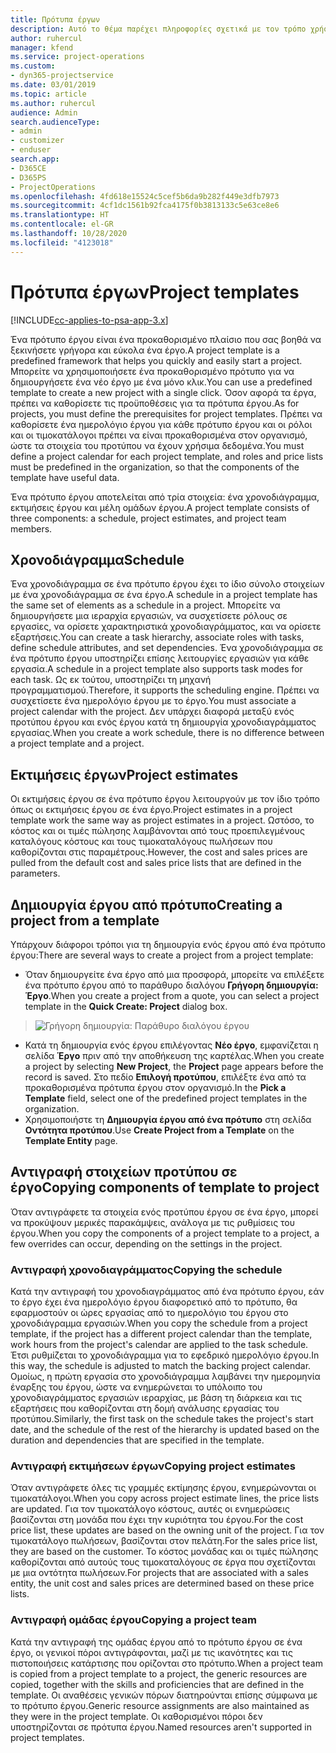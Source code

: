```yaml
---
title: Πρότυπα έργων
description: Αυτό το θέμα παρέχει πληροφορίες σχετικά με τον τρόπο χρήσης των προτύπων έργου για τη γρήγορη ρύθμιση του έργου.
author: ruhercul
manager: kfend
ms.service: project-operations
ms.custom:
- dyn365-projectservice
ms.date: 03/01/2019
ms.topic: article
ms.author: ruhercul
audience: Admin
search.audienceType:
- admin
- customizer
- enduser
search.app:
- D365CE
- D365PS
- ProjectOperations
ms.openlocfilehash: 4fd618e15524c5cef5b6da9b282f449e3dfb7973
ms.sourcegitcommit: 4cf1dc1561b92fca4175f0b3813133c5e63ce8e6
ms.translationtype: HT
ms.contentlocale: el-GR
ms.lasthandoff: 10/28/2020
ms.locfileid: "4123018"
---
```

# <a name="project-templates"></a><span data-ttu-id="2e58b-103">Πρότυπα έργων</span><span class="sxs-lookup"><span data-stu-id="2e58b-103">Project templates</span></span> 

[!INCLUDE[cc-applies-to-psa-app-3.x](../includes/cc-applies-to-psa-app-3x.md)]

<span data-ttu-id="2e58b-104">Ένα πρότυπο έργου είναι ένα προκαθορισμένο πλαίσιο που σας βοηθά να ξεκινήσετε γρήγορα και εύκολα ένα έργο.</span><span class="sxs-lookup"><span data-stu-id="2e58b-104">A project template is a predefined framework that helps you quickly and easily start a project.</span></span> <span data-ttu-id="2e58b-105">Μπορείτε να χρησιμοποιήσετε ένα προκαθορισμένο πρότυπο για να δημιουργήσετε ένα νέο έργο με ένα μόνο κλικ.</span><span class="sxs-lookup"><span data-stu-id="2e58b-105">You can use a predefined template to create a new project with a single click.</span></span> <span data-ttu-id="2e58b-106">Όσον αφορά τα έργα, πρέπει να καθορίσετε τις προϋποθέσεις για τα πρότυπα έργου.</span><span class="sxs-lookup"><span data-stu-id="2e58b-106">As for projects, you must define the prerequisites for project templates.</span></span> <span data-ttu-id="2e58b-107">Πρέπει να καθορίσετε ένα ημερολόγιο έργου για κάθε πρότυπο έργου και οι ρόλοι και οι τιμοκατάλογοι πρέπει να είναι προκαθορισμένα στον οργανισμό, ώστε τα στοιχεία του προτύπου να έχουν χρήσιμα δεδομένα.</span><span class="sxs-lookup"><span data-stu-id="2e58b-107">You must define a project calendar for each project template, and roles and price lists must be predefined in the organization, so that the components of the template have useful data.</span></span>

<span data-ttu-id="2e58b-108">Ένα πρότυπο έργου αποτελείται από τρία στοιχεία: ένα χρονοδιάγραμμα, εκτιμήσεις έργου και μέλη ομάδων έργου.</span><span class="sxs-lookup"><span data-stu-id="2e58b-108">A project template consists of three components: a schedule, project estimates, and project team members.</span></span>

## <a name="schedule"></a><span data-ttu-id="2e58b-109">Χρονοδιάγραμμα</span><span class="sxs-lookup"><span data-stu-id="2e58b-109">Schedule</span></span>

<span data-ttu-id="2e58b-110">Ένα χρονοδιάγραμμα σε ένα πρότυπο έργου έχει το ίδιο σύνολο στοιχείων με ένα χρονοδιάγραμμα σε ένα έργο.</span><span class="sxs-lookup"><span data-stu-id="2e58b-110">A schedule in a project template has the same set of elements as a schedule in a project.</span></span> <span data-ttu-id="2e58b-111">Μπορείτε να δημιουργήσετε μια ιεραρχία εργασιών, να συσχετίσετε ρόλους σε εργασίες, να ορίσετε χαρακτηριστικά χρονοδιαγράμματος, και να ορίσετε εξαρτήσεις.</span><span class="sxs-lookup"><span data-stu-id="2e58b-111">You can create a task hierarchy, associate roles with tasks, define schedule attributes, and set dependencies.</span></span> <span data-ttu-id="2e58b-112">Ένα χρονοδιάγραμμα σε ένα πρότυπο έργου υποστηρίζει επίσης λειτουργίες εργασιών για κάθε εργασία.</span><span class="sxs-lookup"><span data-stu-id="2e58b-112">A schedule in a project template also supports task modes for each task.</span></span> <span data-ttu-id="2e58b-113">Ως εκ τούτου, υποστηρίζει τη μηχανή προγραμματισμού.</span><span class="sxs-lookup"><span data-stu-id="2e58b-113">Therefore, it supports the scheduling engine.</span></span> <span data-ttu-id="2e58b-114">Πρέπει να συσχετίσετε ένα ημερολόγιο έργου με το έργο.</span><span class="sxs-lookup"><span data-stu-id="2e58b-114">You must associate a project calendar with the project.</span></span> <span data-ttu-id="2e58b-115">Δεν υπάρχει διαφορά μεταξύ ενός προτύπου έργου και ενός έργου κατά τη δημιουργία χρονοδιαγράμματος εργασίας.</span><span class="sxs-lookup"><span data-stu-id="2e58b-115">When you create a work schedule, there is no difference between a project template and a project.</span></span>

## <a name="project-estimates"></a><span data-ttu-id="2e58b-116">Εκτιμήσεις έργων</span><span class="sxs-lookup"><span data-stu-id="2e58b-116">Project estimates</span></span>

<span data-ttu-id="2e58b-117">Οι εκτιμήσεις έργου σε ένα πρότυπο έργου λειτουργούν με τον ίδιο τρόπο όπως οι εκτιμήσεις έργου σε ένα έργο.</span><span class="sxs-lookup"><span data-stu-id="2e58b-117">Project estimates in a project template work the same way as project estimates in a project.</span></span> <span data-ttu-id="2e58b-118">Ωστόσο, το κόστος και οι τιμές πώλησης λαμβάνονται από τους προεπιλεγμένους καταλόγους κόστους και τους τιμοκαταλόγους πωλήσεων που καθορίζονται στις παραμέτρους.</span><span class="sxs-lookup"><span data-stu-id="2e58b-118">However, the cost and sales prices are pulled from the default cost and sales price lists that are defined in the parameters.</span></span>

## <a name="creating-a-project-from-a-template"></a><span data-ttu-id="2e58b-119">Δημιουργία έργου από πρότυπο</span><span class="sxs-lookup"><span data-stu-id="2e58b-119">Creating a project from a template</span></span>
 
<span data-ttu-id="2e58b-120">Υπάρχουν διάφοροι τρόποι για τη δημιουργία ενός έργου από ένα πρότυπο έργου:</span><span class="sxs-lookup"><span data-stu-id="2e58b-120">There are several ways to create a project from a project template:</span></span>

- <span data-ttu-id="2e58b-121">Όταν δημιουργείτε ένα έργο από μια προσφορά, μπορείτε να επιλέξετε ένα πρότυπο έργου από το παράθυρο διαλόγου **Γρήγορη δημιουργία: Έργο**.</span><span class="sxs-lookup"><span data-stu-id="2e58b-121">When you create a project from a quote, you can select a project template in the **Quick Create: Project** dialog box.</span></span>

> ![Γρήγορη δημιουργία: Παράθυρο διαλόγου έργου](media/project-11.png)

- <span data-ttu-id="2e58b-123">Κατά τη δημιουργία ενός έργου επιλέγοντας **Νέο έργο**, εμφανίζεται η σελίδα **Έργο** πριν από την αποθήκευση της καρτέλας.</span><span class="sxs-lookup"><span data-stu-id="2e58b-123">When you create a project by selecting **New Project**, the **Project** page appears before the record is saved.</span></span> <span data-ttu-id="2e58b-124">Στο πεδίο **Επιλογή προτύπου**, επιλέξτε ένα από τα προκαθορισμένα πρότυπα έργου στον οργανισμό.</span><span class="sxs-lookup"><span data-stu-id="2e58b-124">In the **Pick a Template** field, select one of the predefined project templates in the organization.</span></span>
- <span data-ttu-id="2e58b-125">Χρησιμοποιήστε τη **Δημιουργία έργου από ένα πρότυπο** στη σελίδα **Οντότητα προτύπου**.</span><span class="sxs-lookup"><span data-stu-id="2e58b-125">Use **Create Project from a Template** on the **Template Entity** page.</span></span>

## <a name="copying-components-of-template-to-project"></a><span data-ttu-id="2e58b-126">Αντιγραφή στοιχείων προτύπου σε έργο</span><span class="sxs-lookup"><span data-stu-id="2e58b-126">Copying components of template to project</span></span>

<span data-ttu-id="2e58b-127">Όταν αντιγράφετε τα στοιχεία ενός προτύπου έργου σε ένα έργο, μπορεί να προκύψουν μερικές παρακάμψεις, ανάλογα με τις ρυθμίσεις του έργου.</span><span class="sxs-lookup"><span data-stu-id="2e58b-127">When you copy the components of a project template to a project, a few overrides can occur, depending on the settings in the project.</span></span>

### <a name="copying-the-schedule"></a><span data-ttu-id="2e58b-128">Αντιγραφή χρονοδιαγράμματος</span><span class="sxs-lookup"><span data-stu-id="2e58b-128">Copying the schedule</span></span>

<span data-ttu-id="2e58b-129">Κατά την αντιγραφή του χρονοδιαγράμματος από ένα πρότυπο έργου, εάν το έργο έχει ένα ημερολόγιο έργου διαφορετικό από το πρότυπο, θα εφαρμοστούν οι ώρες εργασίας από το ημερολόγιο του έργου στο χρονοδιάγραμμα εργασιών.</span><span class="sxs-lookup"><span data-stu-id="2e58b-129">When you copy the schedule from a project template, if the project has a different project calendar than the template, work hours from the project's calendar are applied to the task schedule.</span></span> <span data-ttu-id="2e58b-130">Έτσι ρυθμίζεται το χρονοδιάγραμμα για το εφεδρικό ημερολόγιο έργου.</span><span class="sxs-lookup"><span data-stu-id="2e58b-130">In this way, the schedule is adjusted to match the backing project calendar.</span></span> <span data-ttu-id="2e58b-131">Ομοίως, η πρώτη εργασία στο χρονοδιάγραμμα λαμβάνει την ημερομηνία έναρξης του έργου, ώστε να ενημερώνεται το υπόλοιπο του χρονοδιαγράμματος εργασιών ιεραρχίας, με βάση τη διάρκεια και τις εξαρτήσεις που καθορίζονται στη δομή ανάλυσης εργασίας του προτύπου.</span><span class="sxs-lookup"><span data-stu-id="2e58b-131">Similarly, the first task on the schedule takes the project's start date, and the schedule of the rest of the hierarchy is updated based on the duration and dependencies that are specified in the template.</span></span> 

### <a name="copying-project-estimates"></a><span data-ttu-id="2e58b-132">Αντιγραφή εκτιμήσεων έργων</span><span class="sxs-lookup"><span data-stu-id="2e58b-132">Copying project estimates</span></span> 

<span data-ttu-id="2e58b-133">Όταν αντιγράφετε όλες τις γραμμές εκτίμησης έργου, ενημερώνονται οι τιμοκατάλογοι.</span><span class="sxs-lookup"><span data-stu-id="2e58b-133">When you copy across project estimate lines, the price lists are updated.</span></span> <span data-ttu-id="2e58b-134">Για τον τιμοκατάλογο κόστους, αυτές οι ενημερώσεις βασίζονται στη μονάδα που έχει την κυριότητα του έργου.</span><span class="sxs-lookup"><span data-stu-id="2e58b-134">For the cost price list, these updates are based on the owning unit of the project.</span></span> <span data-ttu-id="2e58b-135">Για τον τιμοκατάλογο πωλήσεων, βασίζονται στον πελάτη.</span><span class="sxs-lookup"><span data-stu-id="2e58b-135">For the sales price list, they are based on the customer.</span></span> <span data-ttu-id="2e58b-136">Το κόστος μονάδας και οι τιμές πώλησης καθορίζονται από αυτούς τους τιμοκαταλόγους σε έργα που σχετίζονται με μια οντότητα πωλήσεων.</span><span class="sxs-lookup"><span data-stu-id="2e58b-136">For projects that are associated with a sales entity, the unit cost and sales prices are determined based on these price lists.</span></span>

### <a name="copying-a-project-team"></a><span data-ttu-id="2e58b-137">Αντιγραφή ομάδας έργου</span><span class="sxs-lookup"><span data-stu-id="2e58b-137">Copying a project team</span></span>

<span data-ttu-id="2e58b-138">Κατά την αντιγραφή της ομάδας έργου από το πρότυπο έργου σε ένα έργο, οι γενικοί πόροι αντιγράφονται, μαζί με τις ικανότητες και τις πιστοποιήσεις κατάρτισης που ορίζονται στο πρότυπο.</span><span class="sxs-lookup"><span data-stu-id="2e58b-138">When a project team is copied from a project template to a project, the generic resources are copied, together with the skills and proficiencies that are defined in the template.</span></span> <span data-ttu-id="2e58b-139">Οι αναθέσεις γενικών πόρων διατηρούνται επίσης σύμφωνα με το πρότυπο έργου.</span><span class="sxs-lookup"><span data-stu-id="2e58b-139">Generic resource assignments are also maintained as they were in the project template.</span></span> <span data-ttu-id="2e58b-140">Οι καθορισμένοι πόροι δεν υποστηρίζονται σε πρότυπα έργου.</span><span class="sxs-lookup"><span data-stu-id="2e58b-140">Named resources aren't supported in project templates.</span></span>
